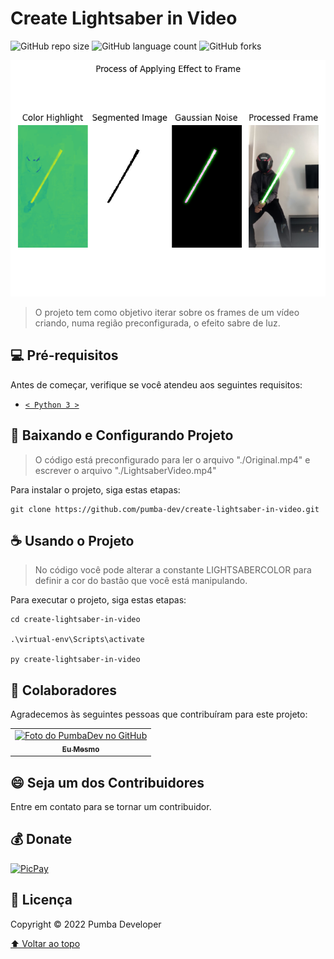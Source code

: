 # Create Lightsaber in Video

![GitHub repo size](https://img.shields.io/github/repo-size/pumba-dev/create-lightsaber-in-video?style=for-the-badge)
![GitHub language count](https://img.shields.io/github/languages/count/pumba-dev/create-lightsaber-in-video?style=for-the-badge)
![GitHub forks](https://img.shields.io/github/forks/pumba-dev/create-lightsaber-in-video?style=for-the-badge)

<img src="frame-process-example.png" alt="exemplo de execução do algoritmo sobre um frame">

> O projeto tem como objetivo iterar sobre os frames de um vídeo criando, numa região preconfigurada, o efeito sabre de luz.

## 💻 Pré-requisitos

Antes de começar, verifique se você atendeu aos seguintes requisitos:

<!---Estes são apenas requisitos de exemplo. Adicionar, duplicar ou remover conforme necessário--->

- [`< Python 3 >`](https://www.python.org/)

## 🚀 Baixando e Configurando Projeto

> O código está preconfigurado para ler o arquivo "./Original.mp4" e escrever o arquivo "./LightsaberVideo.mp4"

Para instalar o projeto, siga estas etapas:

```
git clone https://github.com/pumba-dev/create-lightsaber-in-video.git
```

## ☕ Usando o Projeto

> No código você pode alterar a constante LIGHTSABERCOLOR para definir a cor do bastão que você está manipulando.

Para executar o projeto, siga estas etapas:

```
cd create-lightsaber-in-video

.\virtual-env\Scripts\activate

py create-lightsaber-in-video
```

## 🤝 Colaboradores

Agradecemos às seguintes pessoas que contribuíram para este projeto:

<table>
  <tr>
    <td align="center">
      <a href="https://github.com/pumba-dev">
        <img src="https://static.wikia.nocookie.net/disneypt/images/c/cf/It_means_no_worries.png/revision/latest?cb=20200128144126&path-prefix=pt" width="100px;" alt="Foto do PumbaDev no GitHub"/><br>
        <sub>
          <b>Eu Mesmo</b>
        </sub>
      </a>
    </td>
  </tr>
</table>

## 😄 Seja um dos Contribuidores<br>

Entre em contato para se tornar um contribuidor.

## 💰 Donate

[![PicPay](https://img.shields.io/badge/PicPay-%40PumbaDev%20-brightgreen)](https://picpay.me/pumbadev)

## 📝 Licença

Copyright © 2022 Pumba Developer

[⬆ Voltar ao topo](#create-lightsaber-in-video)<br>

